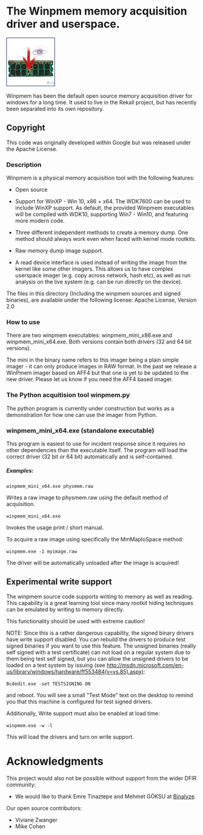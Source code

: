 # The Winpmem memory acquisition driver and userspace.

![alt text](site/figures/128x128/winpmem_with_eye.png "Winpmem -- a physical memory acquisition tool")

Winpmem has been the default open source memory acquisition driver for
windows for a long time. It used to live in the Rekall project, but
has recently been separated into its own repository.

## Copyright

This code was originally developed within Google but was released
under the Apache License.

### Description

Winpmem is a physical memory acquisition tool with the following features:

- Open source

- Support for WinXP - Win 10, x86 + x64. The WDK7600 can be used to
  include WinXP support.
  As default, the provided Winpmem executables will be compiled with WDK10,
  supporting Win7 - Win10, and featuring more modern code.

- Three different independent methods to create a memory dump.
  One method should always work even when faced with kernel mode rootkits.

- Raw memory dump image support.

- A read device interface is used instead of writing the image from the kernel
  like some other imagers. This allows us to have complex userspace imager
  (e.g. copy across network, hash etc), as well as run analysis on the live
  system (e.g. can be run directly on the device).

The files in this directory (Including the winpmem sources and signed binaries),
are available under the following license: Apache License, Version 2.0

### How to use

There are two winpmem executables: winpmem_mini_x86.exe and winpmem_mini_x64.exe.
Both versions contain both drivers (32 and 64 bit versions).

The mini in the binary name refers to this imager being a plain simple
imager - it can only produce images in RAW format. In the past we
release a WinPmem imager based on AFF4 but that one is yet to be updated to the new driver. Please let us know if you need the AFF4 based imager.

### The Python acquitision tool winpmem.py

The python program is currently under construction but works as a demonstration for how one can use the imager from Python.

### winpmem_mini_x64.exe (standalone executable)

This program is easiest to use for incident response since it requires no other
dependencies than the executable itself. The program will load the correct
driver (32 bit or 64 bit) automatically and is self-contained.

##### Examples:

`winpmem_mini_x64.exe physmem.raw`

Writes a raw image to physmem.raw using the default method of acquisition.

`winpmem_mini_x64.exe`

Invokes the usage print / short manual.

To acquire a raw image using specifically the MmMapIoSpace method:

`winpmem.exe -1 myimage.raw`

The driver will be automatically unloaded after the image is acquired!

Experimental write support
--------------------------

The winpmem source code supports writing to memory as well as reading.
This capability is a great learning tool since many rootkit hiding
techniques can be emulated by writing to memory directly.

This functionality should be used with extreme caution!

NOTE: Since this is a rather dangerous capability, the signed binary
drivers have write support disabled. You can rebuild the drivers to
produce test signed binaries if you want to use this feature. The
unsigned binaries (really self signed with a test certificate) can not
load on a regular system due to them being test self signed, but you can
allow the unsigned drivers to be loaded on a test system by issuing
(see
http://msdn.microsoft.com/en-us/library/windows/hardware/ff553484(v=vs.85).aspx):

`Bcdedit.exe -set TESTSIGNING ON`

and reboot. You will see a small "Test Mode" text on the desktop to remind you
that this machine is configured for test signed drivers.

Additionally, Write support must also be enabled at load time:

`winpmem.exe -w -l`

This will load the drivers and turn on write support.

# Acknowledgments

This project would also not be possible without support from the wider
DFIR community:

* We would like to thank Emre Tinaztepe and Mehmet GÖKSU at
[Binalyze](https://binalyze.com/).

Our open source contributors:

* Viviane Zwanger
* Mike Cohen
